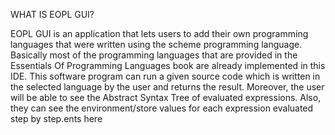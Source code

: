 WHAT IS EOPL GUI?

EOPL GUI is an application that lets users to add their own programming languages that were written using the scheme programming language. Basically most of the programming languages that are provided in the Essentials Of Programming Languages book are already implemented in this IDE. This software program can run a given source code which is written in the selected language by the user and returns the result. Moreover, the user will be able to see the Abstract Syntax Tree of evaluated expressions. Also, they can see the environment/store values for each expression evaluated step by step.ents here
